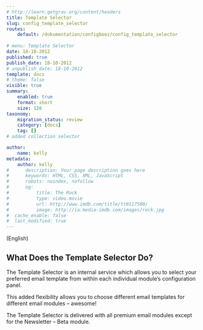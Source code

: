 ```yaml
---
# http://learn.getgrav.org/content/headers
title: Template Selector
slug: config_template_selector
routes:
    default: /dokumentation/configbeez/config_template_selector
    
# menu: Template Selector
date: 18-10-2012
published: true
publish_date: 18-10-2012
# unpublish_date: 18-10-2012
template: docs
# theme: false
visible: true
summary:
    enabled: true
    format: short
    size: 128
taxonomy:
    migration_status: review
    category: [docs]
    tag: []
# added collection selector

author:
    name: kelly
metadata:
    author: kelly
#      description: Your page description goes here
#      keywords: HTML, CSS, XML, JavaScript
#      robots: noindex, nofollow
#      og:
#          title: The Rock
#          type: video.movie
#          url: http://www.imdb.com/title/tt0117500/
#          image: http://ia.media-imdb.com/images/rock.jpg
#  cache_enable: false
#  last_modified: true
---
```


(English)

## What Does the Template Selector Do?

The Template Selector is an internal service which allows you to select your preferred email template from within each individual module’s configuration panel.

This added flexibility allows you to choose different email templates for different email modules – awesome!

The Template Selector is delivered with all premium email modules except for the Newsletter – Beta module.
